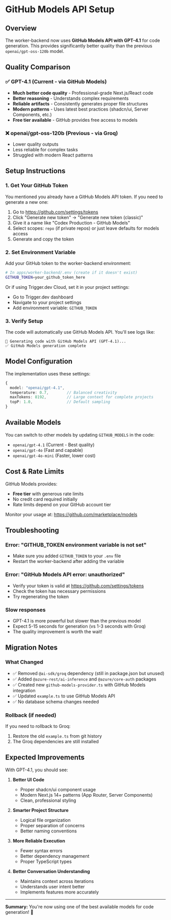 # GitHub Models API Setup

## Overview

The worker-backend now uses **GitHub Models API with GPT-4.1** for code generation. This provides significantly better quality than the previous `openai/gpt-oss-120b` model.

## Quality Comparison

### ✅ GPT-4.1 (Current - via GitHub Models)
- **Much better code quality** - Professional-grade Next.js/React code
- **Better reasoning** - Understands complex requirements
- **Reliable artifacts** - Consistently generates proper file structures
- **Modern patterns** - Uses latest best practices (shadcn/ui, Server Components, etc.)
- **Free tier available** - GitHub provides free access to models

### ❌ openai/gpt-oss-120b (Previous - via Groq)
- Lower quality outputs
- Less reliable for complex tasks
- Struggled with modern React patterns

## Setup Instructions

### 1. Get Your GitHub Token

You mentioned you already have a GitHub Models API token. If you need to generate a new one:

1. Go to https://github.com/settings/tokens
2. Click "Generate new token" → "Generate new token (classic)"
3. Give it a name like "Codex Production - GitHub Models"
4. Select scopes: `repo` (if private repos) or just leave defaults for models access
5. Generate and copy the token

### 2. Set Environment Variable

Add your GitHub token to the worker-backend environment:

```bash
# In apps/worker-backend/.env (create if it doesn't exist)
GITHUB_TOKEN=your_github_token_here
```

Or if using Trigger.dev Cloud, set it in your project settings:
- Go to Trigger.dev dashboard
- Navigate to your project settings
- Add environment variable: `GITHUB_TOKEN`

### 3. Verify Setup

The code will automatically use GitHub Models API. You'll see logs like:

```
🤖 Generating code with GitHub Models API (GPT-4.1)...
✅ GitHub Models generation complete
```

## Model Configuration

The implementation uses these settings:

```typescript
{
  model: "openai/gpt-4.1",
  temperature: 0.7,        // Balanced creativity
  maxTokens: 8192,         // Large context for complete projects
  topP: 1.0,               // Default sampling
}
```

## Available Models

You can switch to other models by updating `GITHUB_MODELS` in the code:

- `openai/gpt-4.1` (Current - Best quality)
- `openai/gpt-4o` (Fast and capable)
- `openai/gpt-4o-mini` (Faster, lower cost)

## Cost & Rate Limits

GitHub Models provides:
- **Free tier** with generous rate limits
- No credit card required initially
- Rate limits depend on your GitHub account tier

Monitor your usage at: https://github.com/marketplace/models

## Troubleshooting

### Error: "GITHUB_TOKEN environment variable is not set"
- Make sure you added `GITHUB_TOKEN` to your `.env` file
- Restart the worker-backend after adding the variable

### Error: "GitHub Models API error: unauthorized"
- Verify your token is valid at https://github.com/settings/tokens
- Check the token has necessary permissions
- Try regenerating the token

### Slow responses
- GPT-4.1 is more powerful but slower than the previous model
- Expect 5-15 seconds for generation (vs 1-3 seconds with Groq)
- The quality improvement is worth the wait!

## Migration Notes

### What Changed
- ✅ Removed `@ai-sdk/groq` dependency (still in package.json but unused)
- ✅ Added `@azure-rest/ai-inference` and `@azure/core-auth` packages
- ✅ Created new `github-models-provider.ts` with GitHub Models integration
- ✅ Updated `example.ts` to use GitHub Models API
- ✅ No database schema changes needed

### Rollback (if needed)
If you need to rollback to Groq:
1. Restore the old `example.ts` from git history
2. The Groq dependencies are still installed

## Expected Improvements

With GPT-4.1, you should see:

1. **Better UI Code**
   - Proper shadcn/ui component usage
   - Modern Next.js 14+ patterns (App Router, Server Components)
   - Clean, professional styling

2. **Smarter Project Structure**
   - Logical file organization
   - Proper separation of concerns
   - Better naming conventions

3. **More Reliable Execution**
   - Fewer syntax errors
   - Better dependency management
   - Proper TypeScript types

4. **Better Conversation Understanding**
   - Maintains context across iterations
   - Understands user intent better
   - Implements features more accurately

---

**Summary:** You're now using one of the best available models for code generation! 🚀
